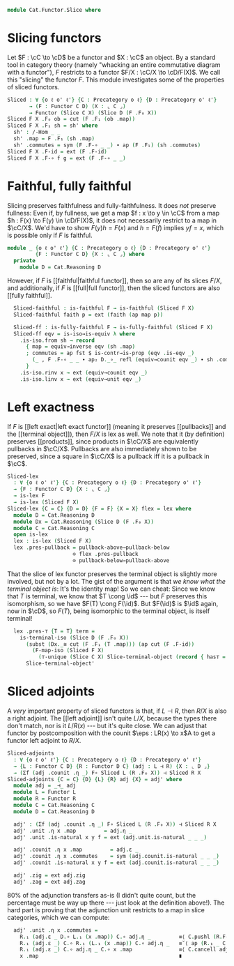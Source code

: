 <!--
```agda
open import Cat.Diagram.Limit.Finite
open import Cat.Functor.Properties
open import Cat.Diagram.Terminal
open import Cat.Functor.Pullback
open import Cat.Functor.Adjoint
open import Cat.Instances.Slice
open import Cat.Functor.Base
open import Cat.Prelude

import Cat.Reasoning
```
-->

```agda
module Cat.Functor.Slice where
```

# Slicing functors

Let $F : \cC \to \cD$ be a functor and $X : \cC$ an object. By
a standard tool in category theory (namely "whacking an entire
commutative diagram with a functor"), $F$ restricts to a functor $F/X :
\cC/X \to \cD/F(X)$. We call this "slicing" the functor $F$. This
module investigates some of the properties of sliced functors.

<!--
```agda
open Functor
open /-Obj
open /-Hom
open _=>_
open _⊣_
```
-->

```agda
Sliced : ∀ {o ℓ o' ℓ'} {C : Precategory o ℓ} {D : Precategory o' ℓ'}
       → (F : Functor C D) (X : ⌞ C ⌟)
       → Functor (Slice C X) (Slice D (F .F₀ X))
Sliced F X .F₀ ob = cut (F .F₁ (ob .map))
Sliced F X .F₁ sh = sh' where
  sh' : /-Hom _ _
  sh' .map = F .F₁ (sh .map)
  sh' .commutes = sym (F .F-∘ _ _) ∙ ap (F .F₁) (sh .commutes)
Sliced F X .F-id = ext (F .F-id)
Sliced F X .F-∘ f g = ext (F .F-∘ _ _)
```

# Faithful, fully faithful

Slicing preserves faithfulness and fully-faithfulness. It does _not_
preserve fullness: Even if, by fullness, we get a map $f : x \to y \in
\cC$ from a map $h : F(x) \to F(y) \in \cD/F(X)$, it does not
necessarily restrict to a map in $\cC/X$. We'd have to show
$F(y)h=F(x)$ and $h=F(f)$ implies $yf=x$, which is possible only if $F$
is faithful.

```agda
module _ {o ℓ o' ℓ'} {C : Precategory o ℓ} {D : Precategory o' ℓ'}
         {F : Functor C D} {X : ⌞ C ⌟} where
  private
    module D = Cat.Reasoning D
```

However, if $F$ is [[faithful|faithful functor]], then so are any of its
slices $F/X$, and additionally, if $F$ is [[full|full functor]], then
the sliced functors are also [[fully faithful]].

```agda
  Sliced-faithful : is-faithful F → is-faithful (Sliced F X)
  Sliced-faithful faith p = ext (faith (ap map p))

  Sliced-ff : is-fully-faithful F → is-fully-faithful (Sliced F X)
  Sliced-ff eqv = is-iso→is-equiv λ where
    .is-iso.from sh → record
      { map = equiv→inverse eqv (sh .map)
      ; commutes = ap fst $ is-contr→is-prop (eqv .is-eqv _)
        (_ , F .F-∘ _ _ ∙ ap₂ D._∘_ refl (equiv→counit eqv _) ∙ sh .commutes) (_ , refl)
      }
    .is-iso.rinv x → ext (equiv→counit eqv _)
    .is-iso.linv x → ext (equiv→unit eqv _)
```

# Left exactness

If $F$ is [[left exact|left exact functor]] (meaning it preserves
[[pullbacks]] and the [[terminal object]]), then $F/X$ is lex as well.
We note that it (by definition) preserves [[products]], since products
in $\cC/X$ are equivalently pullbacks in $\cC/X$. Pullbacks are also
immediately shown to be preserved, since a square in $\cC/X$ is a
pullback iff it is a pullback in $\cC$.

```agda
Sliced-lex
  : ∀ {o ℓ o' ℓ'} {C : Precategory o ℓ} {D : Precategory o' ℓ'}
  → {F : Functor C D} {X : ⌞ C ⌟}
  → is-lex F
  → is-lex (Sliced F X)
Sliced-lex {C = C} {D = D} {F = F} {X = X} flex = lex where
  module D = Cat.Reasoning D
  module Dx = Cat.Reasoning (Slice D (F .F₀ X))
  module C = Cat.Reasoning C
  open is-lex
  lex : is-lex (Sliced F X)
  lex .pres-pullback = pullback-above→pullback-below
                     ⊙ flex .pres-pullback
                     ⊙ pullback-below→pullback-above
```

That the slice of lex functor preserves the terminal object is slightly
more involved, but not by a lot. The gist of the argument is that _we
know what the terminal object is_: It's the identity map! So we can
cheat: Since we know that $T$ is terminal, we know that $T \cong
\id$ --- but $F$ preserves this isomorphism, so we have $F(T) \cong
F(\id)$. But $F(\id)$ is $\id$ again, now in $\cD$, so
$F(T)$, being isomorphic to the terminal object, is itself terminal!

```agda
  lex .pres-⊤ {T = T} term =
    is-terminal-iso (Slice D (F .F₀ X))
      (subst (Dx._≅ cut (F .F₁ (T .map))) (ap cut (F .F-id))
        (F-map-iso (Sliced F X)
          (⊤-unique (Slice C X) Slice-terminal-object (record { has⊤ = term }))))
      Slice-terminal-object'
```

# Sliced adjoints

A _very_ important property of sliced functors is that, if $L \dashv R$,
then $R/X$ is also a right adjoint. The [[left adjoint]] isn't quite $L/X$,
because the types there don't match, nor is it $L/R(x)$ --- but it's
quite close. We can adjust that functor by postcomposition with the
counit $\eps : LR(x) \to x$A to get a functor left adjoint to $R/X$.

```agda
Sliced-adjoints
  : ∀ {o ℓ o' ℓ'} {C : Precategory o ℓ} {D : Precategory o' ℓ'}
  → {L : Functor C D} {R : Functor D C} (adj : L ⊣ R) {X : ⌞ D ⌟}
  → (Σf (adj .counit .η _) F∘ Sliced L (R .F₀ X)) ⊣ Sliced R X
Sliced-adjoints {C = C} {D} {L} {R} adj {X} = adj' where
  module adj = _⊣_ adj
  module L = Functor L
  module R = Functor R
  module C = Cat.Reasoning C
  module D = Cat.Reasoning D

  adj' : (Σf (adj .counit .η _) F∘ Sliced L (R .F₀ X)) ⊣ Sliced R X
  adj' .unit .η x .map         = adj.η _
  adj' .unit .is-natural x y f = ext (adj.unit.is-natural _ _ _)

  adj' .counit .η x .map         = adj.ε _
  adj' .counit .η x .commutes    = sym (adj.counit.is-natural _ _ _)
  adj' .counit .is-natural x y f = ext (adj.counit.is-natural _ _ _)

  adj' .zig = ext adj.zig
  adj' .zag = ext adj.zag
```

80% of the adjunction transfers as-is (I didn't quite count, but the
percentage must be way up there --- just look at the definition above!).
The hard part is proving that the adjunction unit restricts to a map in
slice categories, which we can compute:

```agda
  adj' .unit .η x .commutes =
    R.₁ (adj.ε _ D.∘ L.₁ (x .map)) C.∘ adj.η _         ≡⟨ C.pushl (R.F-∘ _ _) ⟩
    R.₁ (adj.ε _) C.∘ R.₁ (L.₁ (x .map)) C.∘ adj.η _   ≡˘⟨ ap (R.₁ _ C.∘_) (adj.unit.is-natural _ _ _) ⟩
    R.₁ (adj.ε _) C.∘ adj.η _ C.∘ x .map               ≡⟨ C.cancell adj.zag ⟩
    x .map                                             ∎
```
